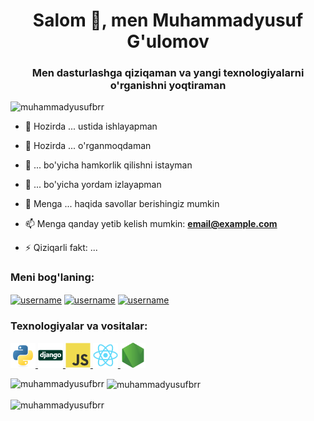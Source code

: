 <h1 align="center">Salom 👋, men Muhammadyusuf G'ulomov</h1>
<h3 align="center">Men dasturlashga qiziqaman va yangi texnologiyalarni o'rganishni yoqtiraman</h3>

<p align="left"> <img src="https://komarev.com/ghpvc/?username=muhammadyusufbrr&label=Profil%20ko'rishlar%20soni&color=0e75b6&style=flat" alt="muhammadyusufbrr" /> </p>

- 🔭 Hozirda ... ustida ishlayapman

- 🌱 Hozirda ... o'rganmoqdaman

- 👯 ... bo'yicha hamkorlik qilishni istayman

- 🤝 ... bo'yicha yordam izlayapman

- 💬 Menga ... haqida savollar berishingiz mumkin

- 📫 Menga qanday yetib kelish mumkin: **email@example.com**

- ⚡ Qiziqarli fakt: ...

<h3 align="left">Meni bog'laning:</h3>
<p align="left">
<a href="https://linkedin.com/in/username" target="blank"><img align="center" src="https://cdn.jsdelivr.net/npm/simple-icons@3.0.1/icons/linkedin.svg" alt="username" height="30" width="40" /></a>
<a href="https://twitter.com/username" target="blank"><img align="center" src="https://cdn.jsdelivr.net/npm/simple-icons@3.0.1/icons/twitter.svg" alt="username" height="30" width="40" /></a>
<a href="https://instagram.com/username" target="blank"><img align="center" src="https://cdn.jsdelivr.net/npm/simple-icons@3.0.1/icons/instagram.svg" alt="username" height="30" width="40" /></a>
</p>

<h3 align="left">Texnologiyalar va vositalar:</h3>
<p align="left"> 
<a href="https://www.python.org" target="_blank"> <img src="https://raw.githubusercontent.com/devicons/devicon/master/icons/python/python-original.svg" alt="python" width="40" height="40"/> </a> 
<a href="https://www.djangoproject.com/" target="_blank"> <img src="https://raw.githubusercontent.com/devicons/devicon/master/icons/django/django-original.svg" alt="django" width="40" height="40"/> </a> 
<a href="https://www.javascript.com/" target="_blank"> <img src="https://raw.githubusercontent.com/devicons/devicon/master/icons/javascript/javascript-original.svg" alt="javascript" width="40" height="40"/> </a> 
<a href="https://reactjs.org/" target="_blank"> <img src="https://raw.githubusercontent.com/devicons/devicon/master/icons/react/react-original.svg" alt="react" width="40" height="40"/> </a> 
<a href="https://nodejs.org/" target="_blank"> <img src="https://raw.githubusercontent.com/devicons/devicon/master/icons/nodejs/nodejs-original.svg" alt="nodejs" width="40" height="40"/> </a> 
</p>

<p><img align="left" src="https://github-readme-stats.vercel.app/api/top-langs?username=muhammadyusufbrr&show_icons=true&locale=en&layout=compact" alt="muhammadyusufbrr" /></p>

<p>&nbsp;<img align="center" src="https://github-readme-stats.vercel.app/api?username=muhammadyusufbrr&show_icons=true&locale=en" alt="muhammadyusufbrr" /></p>

<p><img align="center" src="https://github-readme-streak-stats.herokuapp.com/?user=muhammadyusufbrr&" alt="muhammadyusufbrr" /></p>
